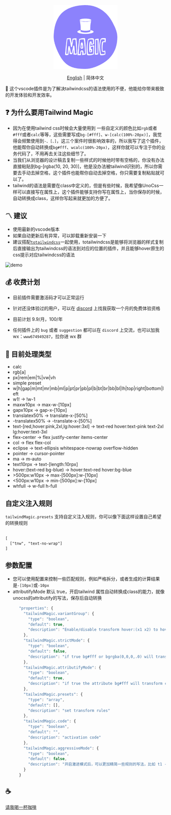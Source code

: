 <p align="center">
<img height="200" src="./assets/kv.png" alt="magic">
</p>
<p align="center"> <a href="./README.md">English</a> | 简体中文</p>

🌈 这个vscode插件是为了解决tailwindcss的语法使用的不便，他能给你带来极致的开发体验和开发效率。

## ❓ 为什么要用Tailwind Magic
- 因为在使用tailwind css时候会大量使用到 一些自定义的颜色比如`rgb`或者`#fff`或者`calc`等等，这些需要写成`bg-[#fff]`、`w-[calc(100%-20px)]`，我觉得会频繁使用到`-、[、]`，这三个案件时很影响效率的，所以我写了这个插件，他能帮你自动转换成`bg#fff`、`wcalc(100%-20px)`，这样你就可以专注于你的业务代码了，不用再去关注这些细节了。
- 当我们从浏览器的设计稿去复制一些样式的时候他时带有空格的，你没有办法直接粘贴到bg-[rgba(10, 20, 30)]，他是没办法被tailwind识别的，所以你需要去手动去掉空格，这个插件也能帮你自动去掉空格，你只需要复制粘贴就可以了。
- tailwind的语法是需要在class中定义的，但是有些时候，我希望像UnoCss一样可以直接写在属性上，这个插件能够支持你写在属性上，当你保存的时候，自动转换成class，这样你写起来就更加的方便了。

## 〽️ 建议
- 使用最新的vscode版本
- 如果自动更新后有异常，可以卸载重新安装一下
- 建议搭配[`totailwindcss`](https://github.com/Simon-He95/vscode-toTailwindcss)一起使用，totailwindcss是能够将浏览器的样式复制后直接输出为tailwindcss的语法到对应的位置的插件，并且能够hover原生的css提示对应tailwindcss的语法

![demo](assets/demo.gif)

## 💰 收费计划
- 目前插件需要激活码才可以正常运行

- 针对还没体验过的用户，可以在 [discord](https://discord.com/invite/ZnjxzMKWNW) 上找我获取一个月的免费体验资格

- 目前计划 9.9/月，100/年

- 任何插件上的 `bug` 或者 `suggestion` 都可以在 `discord` 上交流，也可以加我 wx：`www674949287`，拉你进 wx 群

## 💪 目前处理类型
- calc
- rgb[a]
- px|rem|em|%|vw|vh
- simple preset
- w|h|gap|m|mt|mr|mb|ml|p|pt|pr|pb|pl|b|bt|br|bb|bl|lh|top|right|bottom|left
- w1! -> !w-1
- maxw10px -> max-w-[10px]
- gapx10px -> gap-x-[10px]
- translatex50% -> translate-x-[50%]
- -translatex50% -> -translate-x-[50%]
- text-\[red,hover:pink,2xl,lg:hover:3xl\] -> text-red hover:text-pink text-2xl lg:hover:text-3xl
- flex-center -> flex justify-center items-center
- col -> flex flex-col
- eclipse -> text-ellipsis whitespace-nowrap overflow-hidden
- pointer -> cursor-pointer
- ma -> m-auto
- text10rpx -> text-\[length:10rpx\]
- hover:(text-red bg-blue) -> hover:text-red hover:bg-blue
- \>500px:w10px -> max-[500px]:w-[10px]
- <500px:w10px -> min-[500px]:w-[10px]
- whfull -> w-full h-full

## 自定义注入规则

`tailwindMagic.presets` 支持自定义注入规则，你可以像下面这样设置自己希望的转换规则
```

[
  ["tnw", "text-no-wrap"]
]

```

## 参数配置
- 您可以使用配置来控制一些匹配规则，例如严格拆分，或者生成的计算结果是`-[10px]`或`-10px`
- attributifyMode 默认 true，开启tailwind 属性自动转换成class的能力，就像unocss的attributify的写法，保存后自动转换

``` typescript
      "properties": {
        "tailwindMagic.variantGroup": {
          "type": "boolean",
          "default": true,
          "description": "Enable/disable transform hover:(x1 x2) to hover:x1 hover:x2"
        },
        "tailwindMagic.strictMode": {
          "type": "boolean",
          "default": false,
          "description": "if true bg#fff or bgrgba(0,0,0,.0) will transform bg-[#fff] or bg-[rgba(0,0,0,.0)]"
        },
        "tailwindMagic.attributifyMode": {
          "type": "boolean",
          "default": true,
          "description": "if true the attribute bg#fff will transform class=\"bg-[#fff]\""
        },
        "tailwindMagic.presets": {
          "type": "array",
          "default": [],
          "description": "set transform rules"
        },
        "tailwindMagic.code": {
          "type": "boolean",
          "default": "",
          "description": "activation code"
        },
        "tailwindMagic.aggressiveMode": {
          "type": "boolean",
          "default": false,
          "description": "开启激进模式后，可以更加精简一些规则的写法，比如 t1 -> top-1"
        }
      }
```

## :coffee:

[请我喝一杯咖啡](https://github.com/Simon-He95/sponsor)
